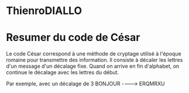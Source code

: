 # ThienroDIALLO
# Resumer du code de César
Le code César correspond à une méthode de cryptage utilisé à l'époque romaine pour transmettre des information.
Il consiste à décaler les lettres d'un message d'un décalage fixe. Quand on arrive en fin d'alphabet, on
continue le décalage avec les lettres du début.

Par exemple, avec un décalage de 3
BONJOUR  ----> ERQMRXU
